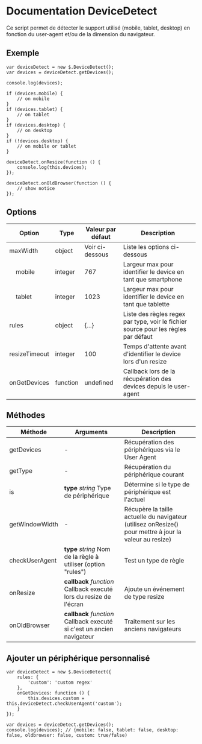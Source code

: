 # Documentation DeviceDetect

Ce script permet de détecter le support utilisé (mobile, tablet, desktop) en fonction du user-agent et/ou de la dimension du navigateur.


## Exemple

    var deviceDetect = new $.DeviceDetect();
    var devices = deviceDetect.getDevices();
    
    console.log(devices);
    
    if (devices.mobile) {
        // on mobile
    }
    if (devices.tablet) {
        // on tablet
    }
    if (devices.desktop) {
        // on desktop
    }
    if (!devices.desktop) {
        // on mobile or tablet
    }
   
    deviceDetect.onResize(function () {
        console.log(this.devices);
    });
    
    deviceDetect.onOldBrowser(function () {
        // show notice
    });


## Options

| Option                             | Type     | Valeur par défaut | Description                                                                        |
|------------------------------------|----------|-------------------|------------------------------------------------------------------------------------|
| maxWidth                           | object   | Voir ci-dessous   | Liste les options ci-dessous                                                       |
| &nbsp;&nbsp;&nbsp;&nbsp;mobile     | integer  | 767               | Largeur max pour identifier le device en tant que smartphone                       |
| &nbsp;&nbsp;&nbsp;&nbsp;tablet     | integer  | 1023              | Largeur max pour identifier le device en tant que tablette                         |
| rules                              | object   | {...}             | Liste des règles regex par type, voir le fichier source pour les règles par défaut |
| resizeTimeout                      | integer  | 100               | Temps d'attente avant d'identifier le device lors d'un resize                      |
| onGetDevices                       | function | undefined         | Callback lors de la récupération des devices depuis le user-agent                  |


## Méthodes

| Méthode        | Arguments                                                              | Description                                                                                            |
|----------------|------------------------------------------------------------------------|--------------------------------------------------------------------------------------------------------|
| getDevices     | -                                                                      | Récupération des périphériques via le User Agent                                                       |
| getType        | -                                                                      | Récupération du périphérique courant                                                                   |
| is             | **type** *string* Type de périphérique                                 | Détermine si le type de périphérique est l'actuel                                                      |
| getWindowWidth | -                                                                      | Récupère la taille actuelle du navigateur (utilisez onResize() pour mettre à jour la valeur au resize) |
| checkUserAgent | **type** *string* Nom de la règle à utiliser (option "rules")          | Test un type de règle                                                                                  |
| onResize       | **callback** *function* Callback executé lors du resize de l'écran     | Ajoute un événement de type resize                                                                     |
| onOldBrowser   | **callback** *function* Callback executé si c'est un ancien navigateur | Traitement sur les anciens navigateurs                                                                 |


## Ajouter un périphérique personnalisé

    var deviceDetect = new $.DeviceDetect({
        rules: {
            'custom': 'custom regex'
        },
        onGetDevices: function () {
            this.devices.custom = this.deviceDetect.checkUserAgent('custom');
        }
    });
    
    var devices = deviceDetect.getDevices();
    console.log(devices); // {mobile: false, tablet: false, desktop: false, oldbrowser: false, custom: true/false)
